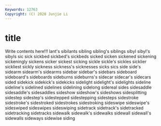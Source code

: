 ```yaml
---
Keywords: 12763
Copyright: (C) 2020 Junjie Li
---
```


# title

Write contents here!!!
lant's 
sibilants 
sibling 
sibling's 
siblings 
sibyl 
sibyl's 
sibyls 
sic 
sick
sickbed 
sickbed's 
sickbeds 
sicked 
sicken 
sickened 
sickening 
sickeningly 
sickens 
sicker
sickest 
sicking 
sickle 
sickle's 
sickles 
sicklier 
sickliest 
sickly 
sickness 
sickness's
sicknesses 
sicks 
sics 
side 
side's 
sidearm 
sidearm's 
sidearms 
sidebar 
sidebar's
sidebars 
sideboard 
sideboard's 
sideboards 
sideburns 
sideburns's 
sidecar 
sidecar's 
sidecars 
sided
sidekick 
sidekick's 
sidekicks 
sidelight 
sidelight's 
sidelights 
sideline 
sideline's 
sidelined 
sidelines
sidelining 
sidelong 
sidereal 
sides 
sidesaddle 
sidesaddle's 
sidesaddles 
sideshow 
sideshow's 
sideshows
sidesplitting 
sidestep 
sidestep's 
sidestepped 
sidestepping 
sidesteps 
sidestroke 
sidestroke's 
sidestroked 
sidestrokes
sidestroking 
sideswipe 
sideswipe's 
sideswiped 
sideswipes 
sideswiping 
sidetrack 
sidetrack's 
sidetracked 
sidetracking
sidetracks 
sidewalk 
sidewalk's 
sidewalks 
sidewall 
sidewall's 
sidewalls 
sideways 
sidewise 
siding
